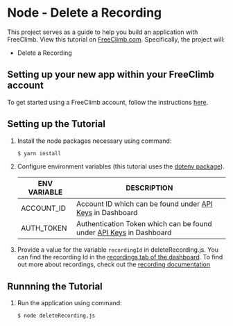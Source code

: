 # Node - Delete a Recording

This project serves as a guide to help you build an application with FreeClimb. View this tutorial on [FreeClimb.com](https://docs.freeclimb.com/docs/delete-a-recording-2#section-javascript). Specifically, the project will:

- Delete a Recording   

## Setting up your new app within your FreeClimb account

To get started using a FreeClimb account, follow the instructions [here](https://docs.freeclimb.com/docs/getting-started-with-freeclimb).

## Setting up the Tutorial

1. Install the node packages necessary using command:

   ```bash
   $ yarn install
   ```

2. Configure environment variables (this tutorial uses the [dotenv package](https://www.npmjs.com/package/dotenv)).

   | ENV VARIABLE            | DESCRIPTION                                                                                                                                                                             |
   | ----------------------- | --------------------------------------------------------------------------------------------------------------------------------------------------------------------------------------- |
   | ACCOUNT_ID              | Account ID which can be found under [API Keys](https://www.freeclimb.com/dashboard/portal/account/authentication) in Dashboard                                                         |
   | AUTH_TOKEN              | Authentication Token which can be found under [API Keys](https://www.freeclimb.com/dashboard/portal/account/authentication) in Dashboard                                               |

3. Provide a value for the variable `recordingId` in deleteRecording.js. You can find the recording Id in the [recordings tab of the dashboard](https://www.freeclimb.com/dashboard/portal/recordings). To find out more about recordings, check out the [recording documentation](https://docs.freeclimb.com/docs/recordings-3)

## Runnning the Tutorial

1. Run the application using command:

   ```bash
   $ node deleteRecording.js
   ```

